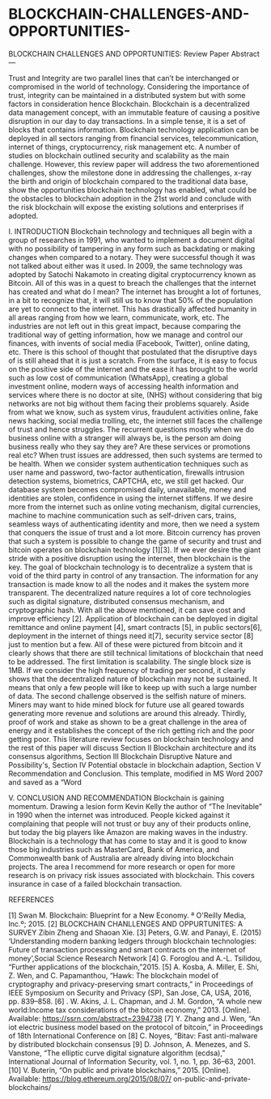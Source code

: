 # BLOCKCHAIN-CHALLENGES-AND-OPPORTUNITIES-
BLOCKCHAIN CHALLENGES AND OPPORTUNITIES: Review Paper
Abstract— 


Trust and Integrity are two parallel lines that can’t be interchanged or compromised in the world of technology. Considering the importance of trust, integrity can be maintained in a distributed system but with some factors in consideration hence Blockchain. Blockchain is a decentralized data management concept, with an immutable feature of causing a positive disruption in our day to day transactions. In a simple tense, it is a set of blocks that contains information. Blockchain technology application can be deployed in all sectors ranging from financial services, telecommunication, internet of things, cryptocurrency, risk management etc. A number of studies on blockchain outlined security and scalability as the main challenge. However, this review paper will address the two aforementioned challenges, show the milestone done in addressing the challenges, x-ray the birth and origin of blockchain compared to the traditional data base, show the opportunities blockchain technology has enabled, what could be the obstacles to blockchain adoption in the 21st world and conclude with the risk blockchain will expose the existing solutions and enterprises if adopted. 



I.	INTRODUCTION 
Blockchain technology and techniques all begin with a group of researches in 1991, who wanted to implement a document digital with no possibility of tampering in any form such as backdating or making changes when compared to a notary. They were successful though it was not talked about either was it used. In 2009, the same technology was adopted by Satochi Nakamoto in creating digital cryptocurrency known as Bitcoin.
 All of this was in a quest to breach the challenges that the internet has created and what do I mean?
The internet has brought a lot of fortunes, in a bit to recognize that, it will still us to know that 50% of the population are yet to connect to the internet. This has drastically affected humanity in all areas ranging from how we learn, communicate, work, etc. The industries are not left out in this great impact, because comparing the traditional way of getting information, how we manage and control our finances, with invents of social media (Facebook, Twitter), online dating, etc. 
There is this school of thought that postulated that the disruptive days of is still ahead that it is just a scratch. From the surface, it is easy to focus on the positive side of the internet and the ease it has brought to the world such as low cost of communication (WhatsApp), creating a global investment online, modern ways of accessing health information and services where there is no doctor at site, (NHS) without considering that big networks are not big without them facing their problems squarely.
Aside from what we know, such as system virus, fraudulent activities online, fake news hacking, social media trolling, etc, the internet still faces the challenge of trust and hence struggles. The recurrent questions mostly when we do business online with a stranger will always be, is the person am doing business really who they say they are? Are these services or promotions real etc? When trust issues are addressed, then such systems are termed to be health.
When we consider system authentication techniques such as user name and password, two-factor authentication, firewalls intrusion detection systems, biometrics, CAPTCHA, etc, we still get hacked. Our database system becomes compromised daily, unavailable, money and identities are stolen, confidence in using the internet stiffens. If we desire more from the internet such as online voting mechanism, digital currencies, machine to machine communication such as self-driven cars, trains, seamless ways of authenticating identity and more, then we need a system that conquers the issue of trust and a lot more. Bitcoin currency has proven that such a system is possible to change the game of security and trust and bitcoin operates on blockchain technology [1][3]. If we ever desire the giant stride with a positive disruption using the internet, then blockchain is the key.
The goal of blockchain technology is to decentralize a system that is void of the third party in control of any transaction. The information for any transaction is made know to all the nodes and it makes the system more transparent. The decentralized nature requires a lot of core technologies such as digital signature, distributed consensus mechanism, and cryptographic hash. With all the above mentioned, it can save cost and improve efficiency [2].
Application of blockchain can be deployed in digital remittance and online payment [4], smart contracts [5], in public sectors[6], deployment in the internet of things need it[7], security service sector [8] just to mention but a few.
All of these were pictured from bitcoin and it clearly shows that there are still technical limitations of blockchain that need to be addressed. 
The first limitation is scalability. The single block size is 1MB. If we consider the high frequency of trading per second, it clearly shows that the decentralized nature of blockchain may not be sustained. It means that only a few people will like to keep up with such a large number of data.
The second challenge observed is the selfish nature of miners. Miners may want to hide mined block for future use all geared towards generating more revenue and solutions are around this already. Thirdly, proof of work and stake as shown to be a great challenge in the area of energy and it establishes the concept of the rich getting rich and the poor getting poor.
This literature review focuses on blockchain technology and the rest of this paper will discuss
Section II Blockchain architecture and its consensus algorithms,
Section III Blockchain Disruptive Nature and Possibility's,
Section IV Potential obstacle in blockchain adaption,
Section V Recommendation and Conclusion. This template, modified in MS Word 2007 and saved as a “Word

V.	CONCLUSION AND RECOMMENDATION
Blockchain is gaining momentum. Drawing a lesion form Kevin Kelly the author of “The Inevitable” in 1990 when the internet was introduced. People kicked against it complaining that people will not trust or buy any of their products online, but today the big players like Amazon are making waves in the industry. Blockchain is a technology that has come to stay and it is good to know those big industries such as MasterCard, Bank of America, and Commonwealth bank of Australia are already diving into blockchain projects. The area I recommend for more research or open for more research is on privacy risk issues associated with blockchain. This covers insurance in case of a failed blockchain transaction.

REFERENCES

[1]	Swan M. Blockchain: Blueprint for a New Economy. ª O'Reilly Media, Inc.º; 2015.
[2]	BLOCKCHAIN CHANLLENGES AND OPPURTUNITES: A SURVEY Zibin Zheng and Shaoan Xie.
[3]	Peters, G.W. and Panayi, E. (2015) ‘Understanding modern banking ledgers through blockchain
technologies: Future of transaction processing and smart contracts on the internet of money’,Social Science Research Network
[4]	G. Foroglou and A.-L. Tsilidou, “Further applications of the blockchain,”2015.
[5]	A. Kosba, A. Miller, E. Shi, Z. Wen, and C. Papamanthou, “Hawk:
The blockchain model of cryptography and privacy-preserving smart
contracts,” in Proceedings of IEEE Symposium on Security and Privacy (SP), San Jose, CA, USA, 2016, pp. 839–858.
[6]	. W. Akins, J. L. Chapman, and J. M. Gordon, “A whole new world:Income tax considerations of the bitcoin economy,” 2013. [Online]. Available: https://ssrn.com/abstract=2394738
[7]	Y. Zhang and J. Wen, “An iot electric business model based on the protocol of bitcoin,” in Proceedings of 18th International Conference on
[8]	C. Noyes, “Bitav: Fast anti-malware by distributed blockchain consensus
[9]	D. Johnson, A. Menezes, and S. Vanstone, “The elliptic curve digital signature algorithm (ecdsa),” International Journal of Information Security, vol. 1, no. 1, pp. 36–63, 2001.
[10]	V. Buterin, “On public and private blockchains,” 2015. [Online]. Available: https://blog.ethereum.org/2015/08/07/ on-public-and-private-blockchains/

